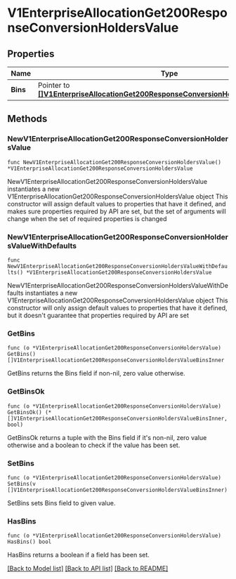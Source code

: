 # V1EnterpriseAllocationGet200ResponseConversionHoldersValue

## Properties

Name | Type | Description | Notes
------------ | ------------- | ------------- | -------------
**Bins** | Pointer to [**[]V1EnterpriseAllocationGet200ResponseConversionHoldersValueBinsInner**](V1EnterpriseAllocationGet200ResponseConversionHoldersValueBinsInner.md) |  | [optional] 

## Methods

### NewV1EnterpriseAllocationGet200ResponseConversionHoldersValue

`func NewV1EnterpriseAllocationGet200ResponseConversionHoldersValue() *V1EnterpriseAllocationGet200ResponseConversionHoldersValue`

NewV1EnterpriseAllocationGet200ResponseConversionHoldersValue instantiates a new V1EnterpriseAllocationGet200ResponseConversionHoldersValue object
This constructor will assign default values to properties that have it defined,
and makes sure properties required by API are set, but the set of arguments
will change when the set of required properties is changed

### NewV1EnterpriseAllocationGet200ResponseConversionHoldersValueWithDefaults

`func NewV1EnterpriseAllocationGet200ResponseConversionHoldersValueWithDefaults() *V1EnterpriseAllocationGet200ResponseConversionHoldersValue`

NewV1EnterpriseAllocationGet200ResponseConversionHoldersValueWithDefaults instantiates a new V1EnterpriseAllocationGet200ResponseConversionHoldersValue object
This constructor will only assign default values to properties that have it defined,
but it doesn't guarantee that properties required by API are set

### GetBins

`func (o *V1EnterpriseAllocationGet200ResponseConversionHoldersValue) GetBins() []V1EnterpriseAllocationGet200ResponseConversionHoldersValueBinsInner`

GetBins returns the Bins field if non-nil, zero value otherwise.

### GetBinsOk

`func (o *V1EnterpriseAllocationGet200ResponseConversionHoldersValue) GetBinsOk() (*[]V1EnterpriseAllocationGet200ResponseConversionHoldersValueBinsInner, bool)`

GetBinsOk returns a tuple with the Bins field if it's non-nil, zero value otherwise
and a boolean to check if the value has been set.

### SetBins

`func (o *V1EnterpriseAllocationGet200ResponseConversionHoldersValue) SetBins(v []V1EnterpriseAllocationGet200ResponseConversionHoldersValueBinsInner)`

SetBins sets Bins field to given value.

### HasBins

`func (o *V1EnterpriseAllocationGet200ResponseConversionHoldersValue) HasBins() bool`

HasBins returns a boolean if a field has been set.


[[Back to Model list]](../README.md#documentation-for-models) [[Back to API list]](../README.md#documentation-for-api-endpoints) [[Back to README]](../README.md)


